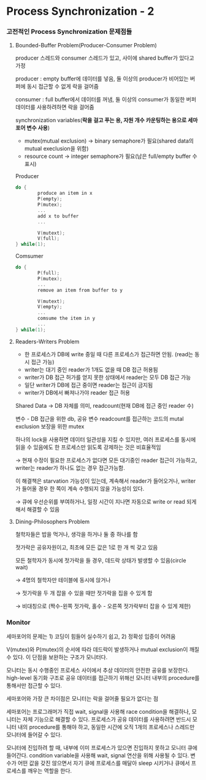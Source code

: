 # Process Synchronization - 2

### 고전적인 Process Synchronization 문제점들

1. Bounded-Buffer Problem(Producer-Consumer Problem)
    
    producer 스레드와 consumer 스레드가 있고, 사이에 shared buffer가 있다고 가정
    
    producer : empty buffer에 데이터를 넣음, 둘 이상의 producer가 비어있는 버퍼에 동시 접근할 수 없게 락을 걸어줌
    
    consumer : full buffer에서 데이터를 꺼냄, 둘 이상의 consumer가 동일한 버퍼 데이터를 사용하려하면 락을 걸어줌
    
    synchronization variables(**락을 걸고 푸는 용, 자원 개수 카운팅하는 용으로 세마포어 변수 사용**)
    
    - mutex(mutual exclusion) → binary semaphore가 필요(shared data의 mutual execlusion을 위함)
    - resource count → integer semaphore가 필요(남은 full/empty buffer 수 표시)
    
    Producer
    
    ```c
    do {
    		produce an item in x
    		P(empty);
    		P(mutex);
    		...
    		add x to buffer
    		...
    
    		V(mutext);
    		V(full);
    } while(1);
    ```
    
    Comsumer
    
    ```c
    do {
    		P(full);
    		P(mutex);
    		...
    		remove an item from buffer to y
    
    		V(mutext);
    		V(empty);
    		...
    		comsume the item in y
    		...
    } while(1);
    ```
    
2. Readers-Writers Problem
    - 한 프로세스가 DB에 write 중일 때 다른 프로세스가 접근하면 안됨. (read는 동시 접근 가능)
    - writer는 대기 중인 reader가 1개도 없을 때 DB 접근 허용됨
    - writer가 DB 접근 허가를 얻지 못한 상태에서 reader는 모두 DB 접근 가능
    - 일단 writer가 DB에 접근 중이면 reader는 접근이 금지됨
    - writer가 DB에서 빠져나가야 reader 접근 허용
    
    Shared Data → DB 자체를 의미, readcount(현재 DB에 접근 중인 reader 수)
    
    변수 - DB 접근을 위한 db, 공유 변수 readcount를 접근하는 코드의 mutal exclusion 보장을 위한 mutex
    
    하나의 lock을 사용하면 데이터 일관성을 지킬 수 있지만, 여러 프로세스를 동시에 읽을 수 있음에도 한 프로세스만 읽도록 강제하는 것은 비효율적임
    
    → 현재 수정이 필요한 프로세스가 없다면 모든 대기중인 reader 접근이 가능하고, writer는 reader가 하나도 없는 경우 접근가능함.
    
    이 해결책은 starvation 가능성이 있는데, 계속해서 reader가 들어오거나, writer가 들어올 경우 한 쪽이 계속 수행되지 않을 가능성이 있다.
    
    → 큐에 우선순위를 부여하거나, 일정 시간이 지나면 자동으로 write or read 되게 해서 해결할 수 있음
    

3. Dining-Philosophers Problem
    
    철학자들은 밥을 먹거나, 생각을 하거나 둘 중 하나를 함
    
    젓가락은 공유자원이고, 최초에 모든 값은 1로 한 개 씩 갖고 있음
    
    모든 철학자가 동시에 젓가락을 들 경우, 데드락 상태가 발생할 수 있음(circle wait)
    
    
    → 4명의 철학자만 테이블에 동시에 앉거나
    
    → 젓가락을 두 개 잡을 수 있을 때만 젓가락을 집을 수 있게 함
    
    → 비대칭으로 (짝수-왼쪽 젓가락, 홀수 - 오른쪽 젓가락부터 잡을 수 있게 제한)
    

### Monitor

세마포어의 문제는 1) 코딩이 힘들어 실수하기 쉽고, 2) 정확성 입증이 어려움

 V(mutex)와 P(mutex)의 순서에 따라 데드락이 발생하거나 mutual exclusion이 깨질 수 있다. 이 단점을 보완하는 구조가 모니터다.

모니터는 동시 수행중인 프로세스 사이에서 추상 데이터의 안전한 공유를 보장한다. high-level 동기화 구조로 공유 데이터를 접근하기 위해선 모니터 내부의 procedure를 통해서만 접근할 수 있다.

세마포어와 가장 큰 차이점은 모니터는 락을 걸어줄 필요가 없다는 점

세마포어는 프로그래머가 직접 wait, signal을 사용해 race condition을 해결하나, 모니터는 자체 기능으로 해결할 수 있다. 프로세스가 공유 데이터를 사용하려면 반드시 모니터 내의 procedure를 통해야 하고, 동일한 시간에 오직 1개의 프로세스나 스레드만 모니터에 들어갈 수 있다.

모니터에 진입하려 할 때, 내부에 이미 프로세스가 있으면 진입하지 못하고 모니터 큐에 들어간다. condition variable을 사용해 wait, signal 연산을 위해 사용될 수 있다. 변수가 어떤 값을 갖진 않으면서 자기 큐에 프로세스를 매달아 sleep 시키거나 큐에서 프로세스를 깨우는 역할을 한다.